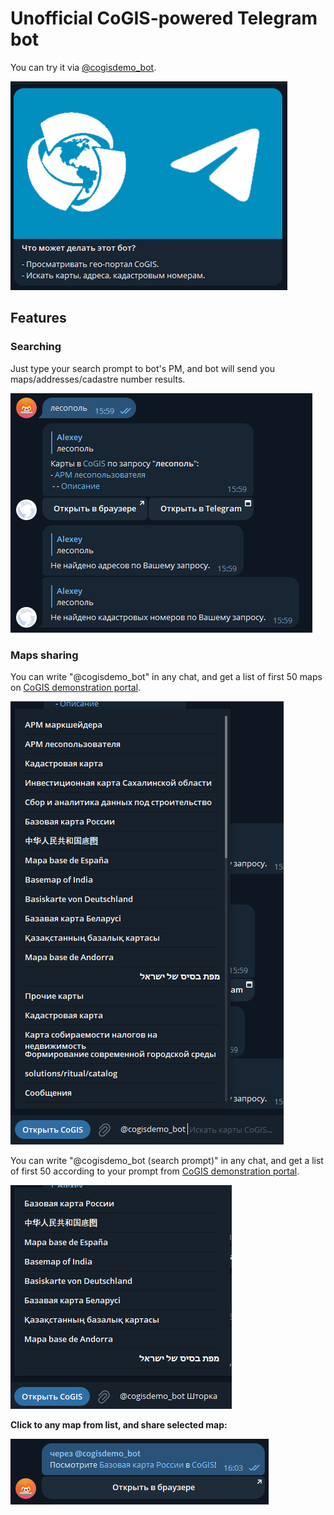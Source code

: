 # Unofficial CoGIS-powered Telegram bot

You can try it via [@cogisdemo_bot](https://t.me/cogisdemo_bot).

![Bot's about or What this bot can do?](https://raw.githubusercontent.com/alekami649/cogisbot/master/Images/bot_about.png)

## Features
### Searching
Just type your search prompt to bot's PM, and bot will send you maps/addresses/cadastre number results.

![Searching in bot's PM](https://raw.githubusercontent.com/alekami649/cogisbot/master/Images/pm_search_sample.png)

### Maps sharing
You can write "@cogisdemo_bot" in any chat, and get a list of first 50 maps on [CoGIS demonstration portal](https://cogisdemo.dataeast.com/portal).

![First 50 CoGIS's maps](https://raw.githubusercontent.com/alekami649/cogisbot/master/Images/no_prompt_list.png)

You can write "@cogisdemo_bot (search prompt)" in any chat, and get a list of first 50 according to your prompt from [CoGIS demonstration portal](https://cogisdemo.dataeast.com/portal).

![First 50 CoGIS's maps according to search prompt "АРМ"](https://raw.githubusercontent.com/alekami649/cogisbot/master/Images/with_prompt_search_results.png)

**Click to any map from list, and share selected map:**

![Sharing message](https://raw.githubusercontent.com/alekami649/cogisbot/master/Images/sharing_result.png)
